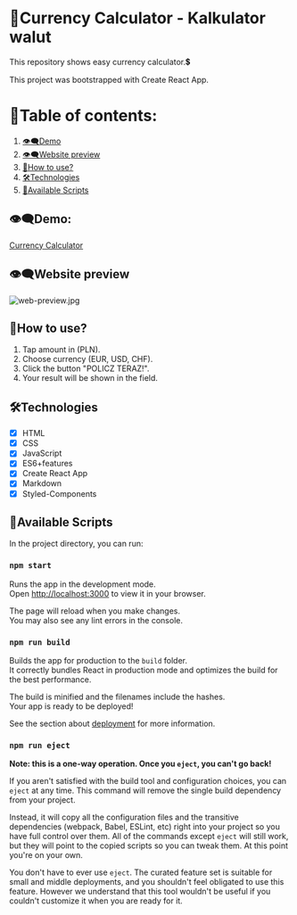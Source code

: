# 📂Currency Calculator - Kalkulator walut
This repository shows easy currency calculator.💲

This project was bootstrapped with Create React App.
# 📑Table of contents:
1. [👁‍🗨Demo](#demo)
2. [👁‍🗨Website preview](#website-preview)
3. [📌How to use?](#how-to-use)
4. [🛠Technologies](#technologies)
5. [📌Available Scripts](#available-scripts)
## 👁‍🗨Demo:
[Currency Calculator](https://maxnatalia.github.io/currency-calculator-react/)

## 👁‍🗨Website preview
![web-preview.jpg](https://i.postimg.cc/9M8LPybZ/web-preview.jpg)
## 📌How to use?
1. Tap amount in (PLN).
2. Choose currency (EUR, USD, CHF).
3. Click the button "POLICZ TERAZ!".
4. Your result will be shown in the field.

## 🛠Technologies
- [x] HTML
- [x] CSS
- [x] JavaScript
- [x] ES6+features
- [x] Create React App
- [x] Markdown
- [x] Styled-Components
## 📌Available Scripts

In the project directory, you can run:

### `npm start`

Runs the app in the development mode.\
Open [http://localhost:3000](http://localhost:3000) to view it in your browser.

The page will reload when you make changes.\
You may also see any lint errors in the console.

### `npm run build`

Builds the app for production to the `build` folder.\
It correctly bundles React in production mode and optimizes the build for the best performance.

The build is minified and the filenames include the hashes.\
Your app is ready to be deployed!

See the section about [deployment](https://facebook.github.io/create-react-app/docs/deployment) for more information.

### `npm run eject`

**Note: this is a one-way operation. Once you `eject`, you can't go back!**

If you aren't satisfied with the build tool and configuration choices, you can `eject` at any time. This command will remove the single build dependency from your project.

Instead, it will copy all the configuration files and the transitive dependencies (webpack, Babel, ESLint, etc) right into your project so you have full control over them. All of the commands except `eject` will still work, but they will point to the copied scripts so you can tweak them. At this point you're on your own.

You don't have to ever use `eject`. The curated feature set is suitable for small and middle deployments, and you shouldn't feel obligated to use this feature. However we understand that this tool wouldn't be useful if you couldn't customize it when you are ready for it.
